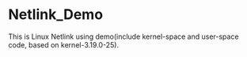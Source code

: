 # Netlink_Demo
This is Linux Netlink using demo(include kernel-space and user-space code, based on kernel-3.19.0-25).
